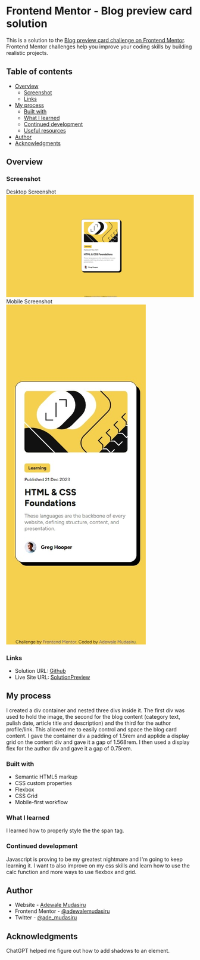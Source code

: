# Frontend Mentor - Blog preview card solution

This is a solution to the [Blog preview card challenge on Frontend Mentor](https://www.frontendmentor.io/challenges/blog-preview-card-ckPaj01IcS). Frontend Mentor challenges help you improve your coding skills by building realistic projects. 

## Table of contents

- [Overview](#overview)
  - [Screenshot](#screenshot)
  - [Links](#links)
- [My process](#my-process)
  - [Built with](#built-with)
  - [What I learned](#what-i-learned)
  - [Continued development](#continued-development)
  - [Useful resources](#useful-resources)
- [Author](#author)
- [Acknowledgments](#acknowledgments)

## Overview

### Screenshot

Desktop Screenshot
![Desktop Screenshot](./screenshots/desktop.jpeg)
Mobile Screenshot <br />
![Mobile Screenshot](./screenshots/mobile.jpeg)

### Links

- Solution URL: [Github](https://github.com/adewalemudasiru/Blog-Preview-Card)
- Live Site URL: [SolutionPreview](url)

## My process

I created a div container and nested three divs inside it. The first div was used to hold the image, the second for the blog content (category text, pulish date, article title and description) and the third for the author profile/link. This allowed me to easily control and space the blog card content. I gave the container div a padding of 1.5rem and applide a display grid on the content div and gave it a gap of 1.568rem. I then used a display flex for the author div and gave it a gap of 0.75rem.

### Built with

- Semantic HTML5 markup
- CSS custom properties
- Flexbox
- CSS Grid
- Mobile-first workflow

### What I learned

I learned how to properly style the the span tag.

### Continued development

Javascript is proving to be my greatest nightmare and I'm going to keep learning it. I want to also improve on my css skills and learn how to use the calc function and more ways to use flexbox and grid.

## Author

- Website - [Adewale Mudasiru](https://www.your-site.com)
- Frontend Mentor - [@adewalemudasiru](https://www.frontendmentor.io/profile/adewalemudasiru)
- Twitter - [@ade_mudasiru](https://www.twitter.com/ade_mudasiru)

## Acknowledgments

ChatGPT helped me figure out how to add shadows to an element.